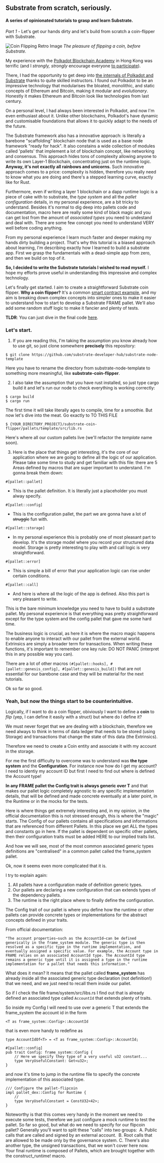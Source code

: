## Substrate from scratch, seriously.
#### A series of opinionated tutorials to grasp and learn Substrate.

*Part 1* - Let's get our hands dirty and let's build from scratch a coin-flipper with Substrate.

![Coin Flipping Retro Image](https://cdn-images-1.medium.com/max/800/0*NrLhr3_jviORad-b.jpg)
*The pleasure of flipping a coin, before Substrate.*

My experience with the [Polkadot Blockchain Academy](https://polkadot.network/development/blockchain-academy/) in Hong Kong was terrific (and I *strongly, strongly* encourage everyone [to participate](https://polkadot.network/development/blockchain-academy/])).

There, I had the opportunity to get deep into [the internals of Polkadot and Substrate](https://polkadot-blockchain-academy.github.io/pba-content/hong-kong-2024/index.html) thanks to quite skilled instructors. I found out Polkadot to be an impressive technology that modularises the bloated, monolithic, and static concepts of Ethereum and Bitcoin, making it modular and *evolutionary*. Honestly it makes Ethereum and Bitcoin look like technologies from last century.

On a personal level, I had always been interested in Polkadot, and now I'm even enthusiast about it. Unlike other blockchains, Polkadot's have dynamic and customisable foundations that allows it to quickly adapt to the needs of the future.

The Substrate framework also has a innovative approach: is literally a barebone "scaffolding" blockchain node that is used as a base node framework "ready for hack". It also constains a wide collection of modules called 'pallets' that implement a lot of blockchain concept, like networking and consensus. This approach hides tons of complexity allowing anyone to write its own Layer-1 Blockchain, concentrating just on the runtime logic. **Anyway, it's not exactly all rainbows and unicorns.** Such innovative approach comes to a price: complexity is hidden, therefore you really need to know what you are doing and there's a stepped learning curve, exactly like for Rust.

Furthermore, even if writing a layer 1 blockchain or a dapp runtime logic is a piece of cake with to substrate, the *type system* and all the *pallet configuration* details, in my personal experience, are a bit tricky to understand. Besides it's normal to dig deep into pallets code and documentation, macro here are really some kind of black magic and you can get lost from the amount of *associated types* you need to undestand and deal with. There are some few concept you need to understand VERY well before coding anything.

From my personal experience I learn much faster and deeper making my hands dirty building a project. That's why this tutorial is a biased approach about learning, I'm describing exactly how I learned to build a substrate app. First we grasp the fundamentals with a dead-simple app from zero, and then we build on top of it.

**So, I decided to write the Substrate tutorials I wished to read myself.** I hope my efforts prove useful in understanding this impressive and complex technology.

Let's finally get started. I aim to create a straightforward Substrate coin flipper. **Why a coin flipper?** It's a common [smart contract example](https://github.com/paritytech/ink-playgroung-flipper/blob/main/lib.rs), and my aim is breaking down complex concepts into simpler ones to make it easier to understand how to start to develop a Substrate FRAME pallet. We'll also add some random stuff logic to make it fancier and plenty of tests.

**TLDR**: You can just dive in the final code [here](https://github.com/davassi/substrate-coin-flipper.git).

### Let's start.
1. If you are reading this, I'm taking the assumption you know already how to use git, so just clone somewhere **precisely** this repository:
```bash=
$ git clone https://github.com/substrate-developer-hub/substrate-node-template
```
Here you have to rename the directory from substrate-node-template to something more meaningful, like **substrate-coin-flipper**.

2. I also take the assumption that  you have rust installed, so just type cargo build it and let's run our node to check everything is working correctly:
```bash=
$ cargo build 
$ cargo run
```
The first time it will take literally ages to compile, time for a smoothie. But now let's dive into the meat. Go exactly to TO THIS FILE 
```bash=
$ {YOUR_DIRECTORY_PROJECT}/substrate-coin-flipper/pallets/template/src/lib.rs
```
Here's where all our custom pallets live (we'll refactor the *template* name soon).

3. Here is the place that things get interesting, it's the core of our application where we are going to define all the logic of our application.
Please take some time to study and get familiar with this file: there are 5 Areas defined by macros that are super important to understand. I'm gonna break them down:

```rust=
#[pallet::pallet]
```
* This is the pallet definition. It is literally just a placeholder you must alway specify.

```rust=
#[pallet::config]
```

* This is the configuration pallet, the part we are gonna have a lot of ~~struggle~~ fun with.

```rust=
#[pallet::storage]
```
* In my personal experience this is probably one of most pleasant part to develop. It's the storage model where you record your structured data model. Storage is pretty interesting to play with and call logic is very straightforward.

```rust=
#[pallet::error]
```
* This is simple a bill of error that your application logic can rise under certain conditions.
```rust=
#[pallet::call]
```
* And here is where all the logic of the app is defined. Also this part is very pleasant to write.

This is the bare minimum knowledge you need to have to build a substrate pallet. My personal experience is that everything was pretty straightforward except for the type system and the config pallet that gave me some hard time.

The business logic is crucial, as here it is where the macro magic happens to enable anyone to interact with our pallet from the external world. Extrinsics are simply a broader term for transactions. When writing these functions, it's important to remember one key rule: DO NOT PANIC (interpret this in any possible way you can).

There are a lot of other macros `(#[pallet::hooks], #[pallet::genesis_config], #[pallet::genesis_build])` that are not essential for our barebone case and they will be material for the next tutorials.

Ok so far so good.

### Yeah, but now the things start to be counterintuitive.

Logically, if I want to do a coin flipper, obiviously I want to define a **coin** to *flip* (yep, I can define it easily with a struct) but where do I define it? 

We must never forget that we are dealing with a blockchain, therefore we need always to think in terms of data ledger that needs to be stored (using Storage) and transactions that change the state of this data (the Extrinsics).

Therefore we need to create a Coin entity and associate it with my account in the storage.

For me the first difficulty to overcome was to understand was **the type system** and the **Configuration**. For instance now how do I get my account? I need to identiy my account ID but first I need to find out where is defined the Account type!

**In any FRAME pallet the Config trait is always generic over T** and that makes our pallet logic completely agnostic to any specific implementation details, that will be defined and made concrete eventually at a later point, in the Runtime or in the mocks for the tests.

Here is where things get extremely interesting and, in my opinion, in the official documentation this is not stressed enough, this is where the "magic" starts. The Config of our pallets contains all specifications and informations that are referenced from different Pallets. In this place we get ALL the types and constants go in here. If the pallet is dependent on specific other pallets, then their configuration traits must be added HERE to our implied traits list.

And how we will see, most of the most common associated generic types definitions are "centralised" in a common pallet called the frame_system pallet.

Ok, now it seems even more complicated that it is.

I try to explain again:
1. All pallets have a configuration made of definition generic types. 
2. Our pallets are declaring a new configuration that can extends types of the dependency pallets. 
3. The runtime is the right place where to finally define the configuration.

The Config trait of our pallet is where you define how the runtime or other pallets can provide concrete types or implementations for the abstract concepts defined in your traits.

From official documentation:

`"The account properties—such as the AccountId—can be defined generically in the frame_system module. The generic type is then resolved as a specific type in the runtime implementation, and eventually assigned a specific value. For example, the Account type in FRAME relies on an associated AccountId type. The AccountId type remains a generic type until it is assigned a type in the runtime implementation for a pallet that needs this information."`

What does it mean? It means that the pallet called **frame_system** has already inside all the associated generic type declaration (not definition!) that we need, and we just need to recall them inside our pallet.

So if I check the file frame/system/src/libs.rs I find out that is already defined an associated type called `AccountId` that extends plenty of traits. 

So inside my Config I will need to use over a generic T that extends the frame_system the account id in the form 

```rust=16
<T as frame_system::Config>::AccountId  
```

that is even more handy to redefine as 
```rust=16
type AccountIdOf<T> = <T as frame_system::Config>::AccountId;
```

```rust=
#[pallet::config]
pub trait Config: frame_system::Config {
    // Here we specify they type of a very useful u32 constant...
    type VeryUsefulConstant: Get<u32>;
}
```
and now it's time to jump in the runtime file to specify the concrete implementation of this associated type.

```rust=
/// Configure the pallet-flipcoin
impl pallet_dex::Config for Runtime {
    // 
    type VeryUsefulConstant = ConstU32<42>;
}
```
Noteworthy is that this comes very handy in the moment we need to execute some tests, therefore we just configure a mock runtime to test the pallet.
So far so good, but what do we need to specify for our flipcoin pallet?
Generally you'll want to split these "calls" into two groups: 
A. Public calls that are called and signed by an external account. 
B. Root calls that are allowed to be made only by the governance system.
C. There's also another type, the unsigned transactions, that we won't cover here now.
Your final runtime is composed of Pallets, which are brought together with the construct_runtime! macro.